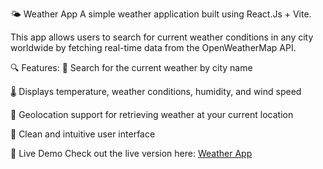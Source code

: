 🌤️ Weather App
A simple weather application built using React.Js + Vite.

This app allows users to search for current weather conditions in any city worldwide by fetching real-time data from the OpenWeatherMap API.

🔍 Features:
🔎 Search for the current weather by city name

🌡️ Displays temperature, weather conditions, humidity, and wind speed

📍 Geolocation support for retrieving weather at your current location

🎨 Clean and intuitive user interface


🚀 Live Demo
Check out the live version here: [Weather App](https://luis-troccoli.github.io/weather-app/)
